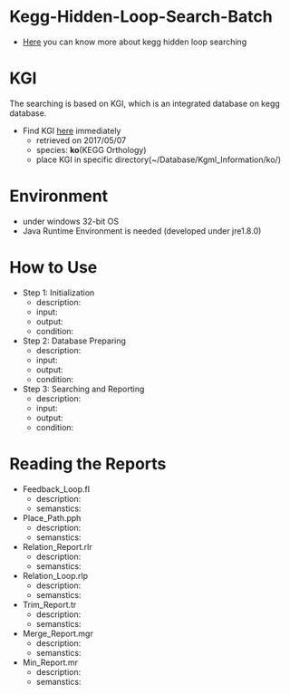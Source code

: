 # Kegg-Hidden-Loop-Search-Batch



* [Here](https://goo.gl/VKIkOe) you can know more about kegg hidden loop searching

# KGI

The searching is based on KGI, which is an integrated database on kegg database.

* Find KGI [here](https://github.com/imprld01/Kegg-Hidden-Loop-Search/tree/master/res/Kgml_Information/ko) immediately
  * retrieved on 2017/05/07
  * species: **ko**(KEGG Orthology)
  * place KGI in specific directory(~/Database/Kgml_Information/ko/)
  
# Environment

* under windows 32-bit OS
* Java Runtime Environment is needed (developed under jre1.8.0)

# How to Use

* Step 1: Initialization
  * description: 
  * input: 
  * output: 
  * condition: 
* Step 2: Database Preparing
  * description: 
  * input: 
  * output: 
  * condition: 
* Step 3: Searching and Reporting
  * description: 
  * input: 
  * output: 
  * condition: 
  
# Reading the Reports

* Feedback_Loop.fl
  * description: 
  * semanstics: 
* Place_Path.pph
  * description: 
  * semanstics: 
* Relation_Report.rlr
  * description: 
  * semanstics: 
* Relation_Loop.rlp
  * description: 
  * semanstics: 
* Trim_Report.tr
  * description: 
  * semanstics: 
* Merge_Report.mgr
  * description: 
  * semanstics: 
* Min_Report.mr
  * description: 
  * semanstics: 
